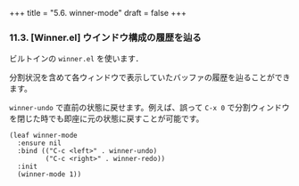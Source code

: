 +++
title = "5.6. winner-mode"
draft = false
+++

### 11.3. [Winner.el] ウインドウ構成の履歴を辿る

ビルトインの `winner.el` を使います．

分割状況を含めて各ウィンドウで表示していたバッファの履歴を辿ることができます。

`winner-undo` で直前の状態に戻せます。例えば、誤って `C-x 0` で分割ウィンドウを閉じた時でも即座に元の状態に戻すことが可能です。

```elisp
(leaf winner-mode
  :ensure nil
  :bind (("C-c <left>" . winner-undo)
         ("C-c <right>" . winner-redo))
  :init
  (winner-mode 1))
```
